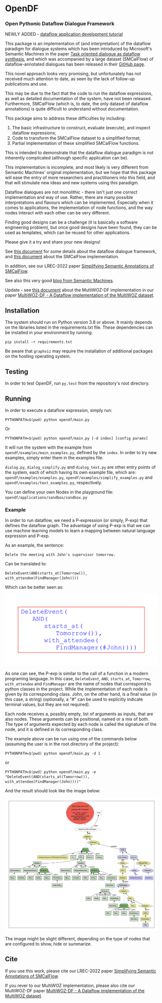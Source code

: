 # OpenDF
### Open Pythonic Dataflow Dialogue Framework

NEWLY ADDED - [dataflow application development tutorial](./app_dev_tutorial.pdf)
 
This package is an implementation of (and interpretation) of the dataflow paradigm for dialogue systems which has been introduced by Microsoft's Semantic Machines in the paper
[Task oriented dialogue as dataflow synthesis](https://arxiv.org/abs/2009.11423), and which was accompanied by a large dataset
(SMCalFlow) of dataflow-annotated dialogues has been released in their
[GitHub page](https://github.com/microsoft/task_oriented_dialogue_as_dataflow_synthesis).


This novel approach looks very promising, but unfortunately has not received much attention to date, as seen by the lack
of follow-up publications and use.

This may be due to the fact that the code to run the dataflow expressions, as well as detailed documentation of the
system, have not been released. Furthermore, SMCalFlow (which is, to date, the only dataset of dataflow annotations) is
quite difficult to understand without documentation.

This package aims to address these difficulties by including:

1. The basic infrastructure to construct, evaluate (execute), and inspect dataflow expressions;
2. Code to transform the SMCalFlow dataset to a simplified format;
3. Partial implementation of these simplified SMCalFlow functions.

This is intended to demonstrate that the dataflow dialogue paradigm is not inherently complicated
(although specific application can be).

This implementation is incomplete, and most likely is very different from Semantic Machines' original implementation,
but we hope that this package will ease the entry of more researchers and practitioners into this field, and that will
stimulate new ideas and new systems using this paradigm.

Dataflow dialogues are not monolithic - there isn't just one correct implementation and way of use. Rather, there are
many possible interpretations and flavours which can be implemented. Especially when it comes to applications, the
implementation of node functions, and the way nodes interact with each other can be very different.

Finding good designs can be a challenge (it is basically a software engineering problem), but once good designs have
been found, they can be used as templates, which can be reused for other applications.

Please give it a try and share your new designs!

See [this document](./README.dataflow.md) for some details about the dataflow dialogue framework,
and [this document](opendf/applications/smcalflow/README.md) about the SMCalFlow implementation.

In addition, see our LREC-2022 paper [Simplifying Semantic Annotations of SMCalFlow](https://sigsem.uvt.nl/isa18/ISA-18_25_Paper.pdf).

See also this very good [blog from Semantic Machines](https://www.microsoft.com/en-us/research/group/msai/articles/designing-a-framework-for-conversational-interfaces/).

Update - see [this document](opendf/applications/multiwoz_2_2/MultiWOZ_DF.md) about the MultiWOZ-DF implementation in our
paper [MultiWOZ-DF - A Dataflow implementation of the MultiWOZ dataset](https://arxiv.org/pdf/2211.02303.pdf).

## Installation

The system should run on Python version 3.8 or above. It mainly depends on the libraries listed in the 
requirements.txt file. These dependencies can be installed in your environment by running:

```
pip install -r requirements.txt
```

Be aware that `graphviz` may require the installation of additional packages on the hosting operating system.

## Testing

In order to test OpenDF, run `py.test` from the repository's root directory.

## Running

In order to execute a dataflow expression, simply run:

```
PYTHONPATH=$(pwd) python opendf/main.py
```

Or

```
PYTHONPATH=$(pwd) python opendf/main.py [-d index] [config params]
```

It will run the system with the example from `opendf/examples/main_examples.py`, defined by the `index`. In order to try new
examples, simply enter them in the examples file.

`dialog.py`, `dialog_simplify.py` and `dialog_text.py` are other entry points of the system, each of which having its
own example file, which are: `opendf/examples/examples.py`, `opendf/examples/simplify_examples.py` and
`opendf/examples/text_examples.py`, respectively.

You can define your own Nodes in the playground file: `opendf/applications/sandbox/sandbox.py`

### Example

In order to run dataflow, we need a P-expression (or simply, P-exp) that defines the dataflow graph. The advantage of
using P-exp is that we can use machine learning models to learn a mapping between natural language expression and P-exp.

As an example, the sentence:

```
Delete the meeting with John's supervisor tomorrow.
```

Can be translated to:

```
DeleteEvent(AND(starts_at(Tomorrow()), with_attendee(FindManager(John))))
```

Which can be better seen as:

![example 1 graph](./images/ex1.request.png)

As one can see, the P-exp is similar to the call of a function in a modern programing language. In this case,
`DeleteEvent`, `AND`, `starts_at`, `Tomorrow`, `with_attendee` and `FindManager` are the name of nodes that correspond
to python classes in the project. While the implementation of each node is given by its corresponding class. John, on
the other hand, is a final value (in this case, a string) (optionally, a "#" can be used to explicitly indicate terminal
values, but they are not required).

Each node receives a, possibly empty, list of arguments as inputs, that are also nodes. These arguments can be
positional, named or a mix of both. The type of arguments expected by each node is called the signature of the node, and
it is defined in its corresponding class.

The example above can be run using one of the commands below (assuming the user is in the root directory of the
project):

```
PYTHONPATH=$(pwd) python opendf/main.py -d 1
```

or

```
PYTHONPATH=$(pwd) python opendf/main.py -e "DeleteEvent(AND(starts_at(Tomorrow()), with_attendee(FindManager(John))))"
```


And the result should look like the image below:

![example 1 graph](./images/ex1.exec.png)

The image might be slight different, depending on the type of nodes that are configured to show, hide or summarize.

## Cite

If you use this work, please cite our LREC-2022 paper [Simplifying Semantic Annotations of SMCalFlow](https://sigsem.uvt.nl/isa18/ISA-18_25_Paper.pdf).

If you rever to our MultiWOZ implementation, please also cite our MultiWOZ-DF paper 
[MultiWOZ-DF - A Dataflow implementation of the MultiWOZ dataset](https://arxiv.org/pdf/2211.02303.pdf).